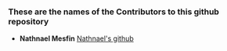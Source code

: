 ### These are the names of the Contributors to this github repository

* **Nathnael Mesfin** [Nathnael's github](https://github.com/Nathnaelmesfin)

